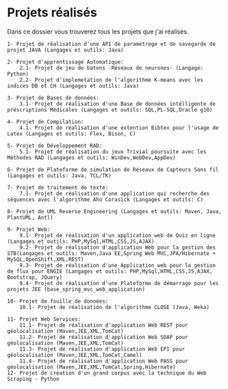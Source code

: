 # Projets réalisés
Dans ce dossier vous trouverez tous les projets que j'ai réalisés.


	1- Projet de réalisation d'une API de parametrege et de savegarde de projet JAVA (Langages et outils: Java)

	2- Projet d'apprentissage Automatique:
		2.1- Projet de jeu de batons -Réseaux de neurones- (Langage: Python)  
		2.2- Projet d'implemetation de l'algorithme K-means avec les indices DB et CH (Langages et outils: Java)

	3- Projet de Bases de données:
		3.1- Projet de réalisation d'une Base de données intélligente de préscriptions Médicales (Langages et outils: SQL,PL-SQL,Oracle g10)

	4- Projet de Compilation:
		4.1- Projet de réalisation d'une extention Bibtex pour l'usage de Latex (Langages et outils: Flex, Bison, C)

	5- Projet de Développement RAD:
		5.1- Projet de réalisation du jeux Trivial poursuite avec les Méthodes RAD (Langages et outils: WinDev,WebDev,AppDev)

	6- Projet de Plateforme de simulation de Réseaux de Capteurs Sans fil (Langages et outils: Java, TCL/TK)

	7- Projet de traitement de texte:
		7.1- Projet de réalisation d'une application qui recherche des séquences avec l'algorithme Aho Corasick (Langages et outils: C)

	8- Projet de UML Reverse Engineering (Langages et outils: Maven, Java, PlantUML, Antl)

	9- Projet Web: 
		9.1- Projet de réalisation d'un application web de Quiz en ligne (Langages et outils: PHP,MySql,HTML,CSS,JS,AJAX) 
		9.2- Projet de réalisation d'application Web pour la gestion des STB(Langages et outils: Maven,Java EE,Spring Web MVC,JPA/Hibernate + MySQL,OpenShift,XML,REST)
		9.3- Projet de réalisation d'une Application web pour la gestion de flux pour ENGIE (Langages et outils: PHP,MySql,HTML,CSS,JS,AJAX, Bootstrap, JQuery)
		9.4- Projet de réalisation d'une Plateforme de démarrage pour les projets JEE (base_spring_mvc_web_application)

	10- Projet de fouille de données:
		10.1- Projet de réalisation de l'algorithme CLOSE (Java, Weka)

	11- Projet Web Services:
		11.1- Projet de réalisation d'application Web REST pour géolocalisation (Maven,JEE,XML,TomCat)
		11.2- Projet de réalisation d'application Web SOAP pour géolocalisation (Maven,JEE,XML,TomCat)
		11.3- Projet de réalisation d'application Web EPI pour géolocalisation (Maven,JEE,XML,TomCat,Camel)
		11.4- Projet de réalisation d'application Web PASS pour géolocalisation (Maven,JEE,XML,TomCat,Spring,Hibernate)
	12- Projet de creation d'un grand corpus avec la technique du Web Scraping - Python

	

